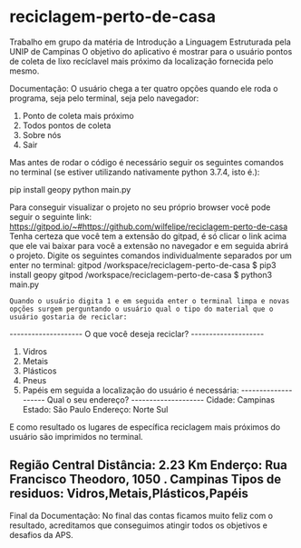 # reciclagem-perto-de-casa
Trabalho em grupo da matéria de Introdução a Linguagem Estruturada pela UNIP de Campinas
O objetivo do aplicativo é mostrar para o usuário pontos de coleta de lixo recíclavel mais próximo da localização fornecida pelo mesmo.

Documentação: O usuário chega a ter quatro opções quando ele roda o programa, seja pelo terminal, seja pelo navegador:
1. Ponto de coleta mais próximo
2. Todos pontos de coleta
3. Sobre nós
4. Sair

 Mas antes de rodar o código é necessário seguir os seguintes comandos no terminal (se estiver utilizando nativamente python 3.7.4, isto é.):

pip install geopy
python main.py

Para conseguir visualizar o projeto no seu próprio browser você pode seguir o seguinte link:
	https://gitpod.io/~#https://github.com/wilfelipe/reciclagem-perto-de-casa
Tenha certeza que você tem a extensão do gitpad, é só clicar o link acima que ele vai baixar para você a extensão no navegador e em seguida abrirá o projeto.
Digite os seguintes comandos individualmente separados por um enter no terminal:
gitpod /workspace/reciclagem-perto-de-casa $ pip3 install geopy
gitpod /workspace/reciclagem-perto-de-casa $ python3 main.py

	Quando o usuário digita 1 e em seguida enter o terminal limpa e novas opções surgem perguntando o usuário qual o tipo do material que o usuário gostaria de reciclar:
-------------------- O que você deseja reciclar? --------------------
1. Vidros
2. Metais
3. Plásticos
4. Pneus
5. Papéis 
em seguida a localização do usuário é necessária:
-------------------- Qual o seu endereço? --------------------
Cidade: Campinas
Estado: São Paulo
Endereço: Norte Sul

E como resultado os lugares de específica reciclagem mais próximos do usuário são imprimidos no terminal.

Região Central
Distância:  2.23 Km
Enderço:  Rua Francisco Theodoro, 1050 . Campinas
Tipos de residuos:  Vidros,Metais,Plásticos,Papéis
---------------------------

Final da Documentação: No final das contas ficamos muito feliz com o resultado, acreditamos que conseguimos atingir todos os objetivos e desafios da APS.

